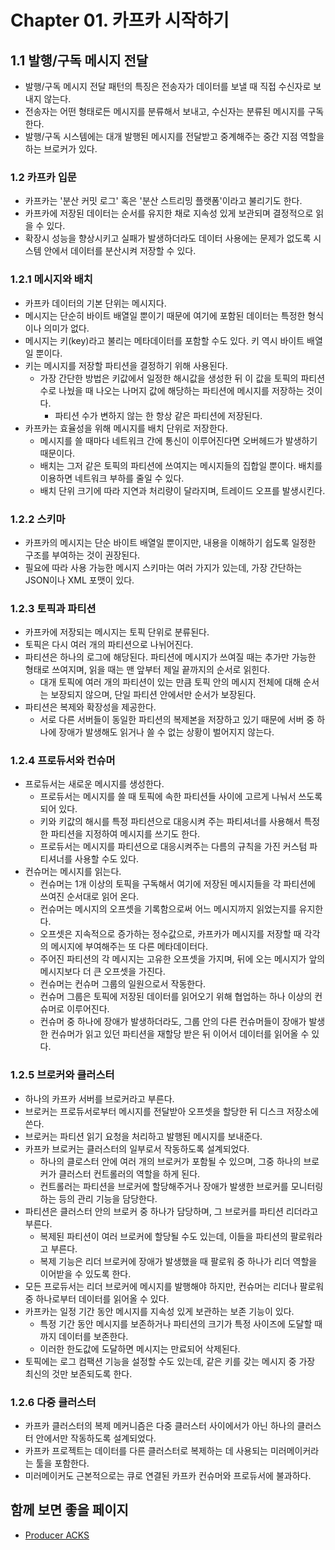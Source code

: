 # Chapter 01. 카프카 시작하기
## 1.1 발행/구독 메시지 전달
* 발행/구독 메시지 전달 패턴의 특징은 전송자가 데이터를 보낼 때 직접 수신자로 보내지 않는다.
* 전송자는 어떤 형태로든 메시지를 분류해서 보내고, 수신자는 분류된 메시지를 구독한다.
* 발행/구독 시스템에는 대개 발행된 메시지를 전달받고 중계해주는 중간 지점 역할을 하는 브로커가 있다.

### 1.2 카프카 입문
* 카프카는 '분산 커밋 로그' 혹은 '분산 스트리밍 플랫폼'이라고 불리기도 한다.
* 카프카에 저장된 데이터는 순서를 유지한 채로 지속성 있게 보관되며 결정적으로 읽을 수 있다.
* 확장시 성능을 향상시키고 실패가 발생하더라도 데이터 사용에는 문제가 없도록 시스템 안에서 데이터를 분산시켜 저장할 수 있다.

### 1.2.1 메시지와 배치
* 카프카 데이터의 기본 단위는 메시지다.
* 메시지는 단순히 바이트 배열일 뿐이기 때문에 여기에 포함된 데이터는 특정한 형식이나 의미가 없다.
* 메시지는 키(key)라고 불리는 메타데이터를 포함할 수도 있다. 키 역시 바이트 배열일 뿐이다.
* 키는 메시지를 저장할 파티션을 결정하기 위해 사용된다.
  * 가장 간단한 방법은 키값에서 일정한 해시값을 생성한 뒤 이 값을 토픽의 파티션 수로 나눴을 때 나오는 나머지 값에 해당하는 파티션에 메시지를 저장하는 것이다.
    * 파티션 수가 변하지 않는 한 항상 같은 파티션에 저장된다.
* 카프카는 효율성을 위해 메시지를 배치 단위로 저장한다.
  * 메시지를 쓸 때마다 네트워크 간에 통신이 이루어진다면 오버헤드가 발생하기 때문이다.
  * 배치는 그저 같은 토픽의 파티션에 쓰여지는 메시지들의 집합일 뿐이다. 배치를 이용하면 네트워크 부하를 줄일 수 있다.
  * 배치 단위 크기에 따라 지연과 처리량이 달라지며, 트레이드 오프를 발생시킨다.

### 1.2.2 스키마
* 카프카의 메시지는 단순 바이트 배열일 뿐이지만, 내용을 이해하기 쉽도록 일정한 구조를 부여하는 것이 권장된다.
* 필요에 따라 사용 가능한 메시지 스키마는 여러 가지가 있는데, 가장 간단하는 JSON이나 XML 포맷이 있다.

### 1.2.3 토픽과 파티션
* 카프카에 저장되는 메시지는 토픽 단위로 분류된다.
* 토픽은 다시 여러 개의 파티션으로 나뉘어진다.
* 파티션은 하나의 로그에 해당된다. 파티션에 메시지가 쓰여질 때는 추가만 가능한 형태로 쓰여지며, 읽을 때는 맨 앞부터 제일 끝까지의 순서로 읽힌다.
  * 대개 토픽에 여러 개의 파티션이 있는 만큼 토픽 안의 메시지 전체에 대해 순서는 보장되지 않으며, 단일 파티션 안에서만 순서가 보장된다.
* 파티션은 복제와 확장성을 제공한다.
  * 서로 다른 서버들이 동일한 파티션의 복제본을 저장하고 있기 때문에 서버 중 하나에 장애가 발생해도 읽거나 쓸 수 없는 상황이 벌어지지 않는다.

### 1.2.4 프로듀서와 컨슈머
* 프로듀서는 새로운 메시지를 생성한다.
  * 프로듀서는 메시지를 쓸 때 토픽에 속한 파티션들 사이에 고르게 나눠서 쓰도록 되어 있다.
  * 키와 키값의 해시를 특정 파티션으로 대응시켜 주는 파티셔너를 사용해서 특정한 파티션을 지정하여 메시지를 쓰기도 한다.
  * 프로듀서는 메시지를 파티션으로 대응시켜주는 다름의 규칙을 가진 커스텀 파티셔너를 사용할 수도 있다.
* 컨슈머는 메시지를 읽는다.
  * 컨슈머는 1개 이상의 토픽을 구독해서 여기에 저장된 메시지들을 각 파티션에 쓰여진 순서대로 읽어 온다.
  * 컨슈머는 메시지의 오프셋을 기록함으로써 어느 메시지까지 읽었는지를 유지한다. 
  * 오프셋은 지속적으로 증가하는 정수값으로, 카프카가 메시지를 저장할 때 각각의 메시지에 부여해주는 또 다른 메타데이터다.
  * 주어진 파티션의 각 메시지는 고유한 오프셋을 가지며, 뒤에 오는 메시지가 앞의 메시지보다 더 큰 오프셋을 가진다.
  * 컨슈머는 컨슈머 그룹의 일원으로서 작동한다.
  * 컨슈머 그룹은 토픽에 저장된 데이터를 읽어오기 위해 협업하는 하나 이상의 컨슈머로 이루어진다.
  * 컨슈머 중 하나에 장애가 발생하더라도, 그룹 안의 다른 컨슈머들이 장애가 발생한 컨슈머가 읽고 있던 파티션을 재할당 받은 뒤 이어서 데이터를 읽어올 수 있다.

### 1.2.5 브로커와 클러스터
* 하나의 카프카 서버를 브로커라고 부른다.
* 브로커는 프로듀서로부터 메시지를 전달받아 오프셋을 할당한 뒤 디스크 저장소에 쓴다.
* 브로커는 파티션 읽기 요청을 처리하고 발행된 메시지를 보내준다.
* 카프카 브로커는 클러스터의 일부로서 작동하도록 설계되었다.
  * 하나의 클로스터 안에 여러 개의 브로커가 포함될 수 있으며, 그중 하나의 브로커가 클러스터 컨트롤러의 역할을 하게 된다.
  * 컨트롤러는 파티션을 브로커에 할당해주거나 장애가 발생한 브로커를 모니터링하는 등의 관리 기능을 담당한다.
* 파티션은 클러스터 안의 브로커 중 하나가 담당하며, 그 브로커를 파티션 리더라고 부른다.
  * 복제된 파티션이 여러 브로커에 할당될 수도 있는데, 이들을 파티션의 팔로워라고 부른다.
  * 복제 기능은 리더 브로커에 장애가 발생했을 때 팔로워 중 하나가 리더 역할을 이어받을 수 있도록 한다.
* 모든 프로듀서는 리더 브로커에 메시지를 발행해야 하지만, 컨슈머는 리더나 팔로워 중 하나로부터 데이터를 읽어올 수 있다.
* 카프카는 일정 기간 동안 메시지를 지속성 있게 보관하는 보존 기능이 있다.
  * 특정 기간 동안 메시지를 보존하거나 파티션의 크기가 특정 사이즈에 도달할 때까지 데이터를 보존한다.
  * 이러한 한도값에 도달하면 메시지는 만료되어 삭제된다.
* 토픽에는 로그 컴팩션 기능을 설정할 수도 있는데, 같은 키를 갖는 메시지 중 가장 최신의 것만 보존되도록 한다.

### 1.2.6 다중 클러스터
* 카프카 클러스터의 복제 메커니즘은 다중 클러스터 사이에서가 아닌 하나의 클러스터 안에서만 작동하도록 설계되었다.
* 카프카 프로젝트는 데이터를 다른 클러스터로 복제하는 데 사용되는 미러메이커라는 툴을 포함한다.
* 미러메이커도 근본적으로는 큐로 연결된 카프카 컨슈머와 프로듀서에 불과하다.

## 함께 보면 좋을 페이지
* [Producer ACKS](https://www.popit.kr/kafka-%EC%9A%B4%EC%98%81%EC%9E%90%EA%B0%80-%EB%A7%90%ED%95%98%EB%8A%94-producer-acks/)
